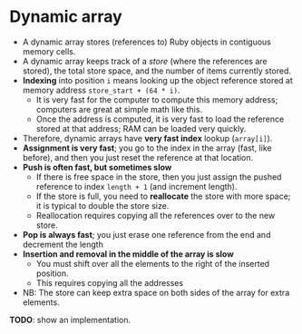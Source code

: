 # Dynamic array

* A dynamic array stores (references to) Ruby objects in contiguous
  memory cells.
* A dynamic array keeps track of a *store* (where the references are
  stored), the total store space, and the number of items currently
  stored.
* **Indexing** into position `i` means looking up the object reference
  stored at memory address `store_start + (64 * i)`.
    * It is very fast for the computer to compute this memory address;
      computers are great at simple math like this.
    * Once the address is computed, it is very fast to load the
      reference stored at that address; RAM can be loaded very
      quickly.
* Therefore, dynamic arrays have **very fast index** lookup (`array[i]`).
* **Assignment is very fast**; you go to the index in the array (fast,
  like before), and then you just reset the reference at that location.
* **Push is often fast, but sometimes slow**
    * If there is free space in the store, then you just assign the
      pushed reference to index `length + 1` (and increment length).
    * If the store is full, you need to **reallocate** the store with
      more space; it is typical to double the store size.
    * Reallocation requires copying all the references over to the new
      store.
* **Pop is always fast**; you just erase one reference from the end
  and decrement the length
* **Insertion and removal in the middle of the array is slow**
    * You must shift over all the elements to the right of the
      inserted position.
    * This requires copying all the addresses
* NB: The store can keep extra space on both sides of the array for
  extra elements.

**TODO**: show an implementation.
